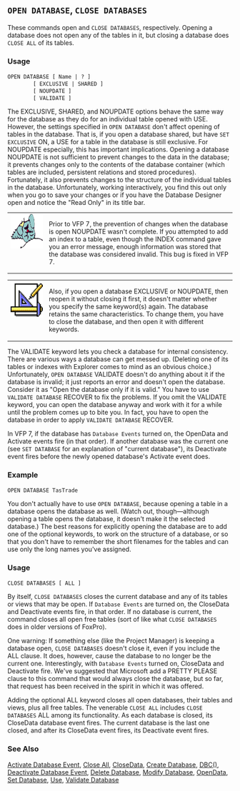 ## `OPEN DATABASE`, `CLOSE DATABASES`

These commands open and `CLOSE DATABASES`, respectively. Opening a database does not open any of the tables in it, but closing a database does `CLOSE ALL` of its tables.

### Usage

```foxpro
OPEN DATABASE [ Name | ? ]
        [ EXCLUSIVE | SHARED ]
        [ NOUPDATE ]
        [ VALIDATE ]
```

The EXCLUSIVE, SHARED, and NOUPDATE options behave the same way for the database as they do for an individual table opened with USE. However, the settings specified in `OPEN DATABASE` don't affect opening of tables in the database. That is, if you open a database shared, but have `SET EXCLUSIVE` ON, a USE for a table in the database is still exclusive. For NOUPDATE especially, this has important implications. Opening a database NOUPDATE is not sufficient to prevent changes to the data in the database; it prevents changes only to the contents of the database container (which tables are included, persistent relations and stored procedures). Fortunately, it also prevents changes to the structure of the individual tables in the database. Unfortunately, working interactively, you find this out only when you go to save your changes or if you have the Database Designer open and notice the "Read Only" in its title bar.

<table>
<tr>
  <td width="17%" valign="top">
<img width="95" height="78" src="fixbug1.gif">
  </td>
  <td width="83%" valign="top">
  <p>Prior to VFP 7, the prevention of changes when the database is open NOUPDATE wasn't complete. If you attempted to add an index to a table, even though the INDEX command gave you an error message, enough information was stored that the database was considered invalid. This bug is fixed in VFP 7.</p>
  </td>
 </tr>
</table>

<table>
<tr>
  <td width="17%" valign="top">
<img width="83" height="82" src="design.gif">
  </td>
  <td width="83%">
  <p>Also, if you open a database EXCLUSIVE or NOUPDATE, then reopen it without closing it first, it doesn't matter whether you specify the same keyword(s) again. The database retains the same characteristics. To change them, you have to close the database, and then open it with different keywords.</p>
  </td>
 </tr>
</table>

The VALIDATE keyword lets you check a database for internal consistency. There are various ways a database can get messed up. (Deleting one of its tables or indexes with Explorer comes to mind as an obvious choice.) Unfortunately, `OPEN DATABASE` VALIDATE doesn't do anything about it if the database is invalid; it just reports an error and doesn't open the database. Consider it as "Open the database only if it is valid." You have to use `VALIDATE DATABASE` RECOVER to fix the problems. If you omit the VALIDATE keyword, you can open the database anyway and work with it for a while until the problem comes up to bite you. In fact, you have to open the database in order to apply `VALIDATE DATABASE` RECOVER.

In VFP 7, if the database has `Database Events` turned on, the OpenData and Activate events fire (in that order). If another database was the current one (see `SET DATABASE` for an explanation of "current database"), its Deactivate event fires before the newly opened database's Activate event does.

### Example

```foxpro
OPEN DATABASE TasTrade
```

You don't actually have to use `OPEN DATABASE`, because opening a table in a database opens the database as well. (Watch out, though&mdash;although opening a table opens the database, it doesn't make it the selected database.) The best reasons for explicitly opening the database are to add one of the optional keywords, to work on the structure of a database, or so that you don't have to remember the short filenames for the tables and can use only the long names you've assigned.

### Usage

```foxpro
CLOSE DATABASES [ ALL ]
```

By itself, `CLOSE DATABASES` closes the current database and any of its tables or views that may be open. If `Database Events` are turned on, the CloseData and Deactivate events fire, in that order. If no database is current, the command closes all open free tables (sort of like what `CLOSE DATABASES` does in older versions of FoxPro).

One warning: If something else (like the Project Manager) is keeping a database open, `CLOSE DATABASES` doesn't close it, even if you include the ALL clause. It does, however, cause the database to no longer be the current one. Interestingly, with `Database Events` turned on, CloseData and Deactivate fire. We've suggested that Microsoft add a PRETTY PLEASE clause to this command that would always close the database, but so far, that request has been received in the spirit in which it was offered.

Adding the optional ALL keyword closes all open databases, their tables and views, plus all free tables. The venerable `CLOSE ALL` includes `CLOSE DATABASES` ALL among its functionality. As each database is closed, its CloseData database event fires. The current database is the last one closed, and after its CloseData event fires, its Deactivate event fires.

### See Also

[Activate Database Event](s4g861.md), [Close All](s4g584.md), [CloseData](s4g861.md), [Create Database](s4g315.md), [DBC()](s4g317.md), [Deactivate Database Event](s4g861.md), [Delete Database](s4g315.md), [Modify Database](s4g320.md), [OpenData](s4g861.md), [Set Database](s4g317.md), [Use](s4g424.md), [Validate Database](s4g319.md)